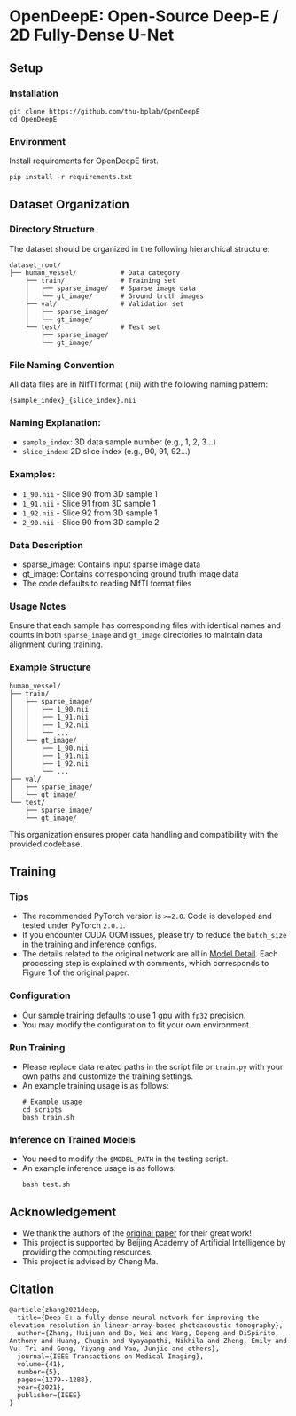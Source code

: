 # OpenDeepE: Open-Source Deep-E / 2D Fully-Dense U-Net
## Setup

### Installation
```
git clone https://github.com/thu-bplab/OpenDeepE
cd OpenDeepE
```

### Environment
Install requirements for OpenDeepE first.
```
pip install -r requirements.txt
```

## Dataset Organization
### Directory Structure
The dataset should be organized in the following hierarchical structure:
```
dataset_root/
├── human_vessel/           # Data category
    ├── train/              # Training set
    │   ├── sparse_image/   # Sparse image data
    │   └── gt_image/       # Ground truth images
    ├── val/                # Validation set
    │   ├── sparse_image/
    │   └── gt_image/
    └── test/               # Test set
        ├── sparse_image/
        └── gt_image/
```

### File Naming Convention
All data files are in NIfTI format (.nii) with the following naming pattern:
```
{sample_index}_{slice_index}.nii
```

### Naming Explanation:
- `sample_index`: 3D data sample number (e.g., 1, 2, 3...)
- `slice_index`: 2D slice index (e.g., 90, 91, 92...)

### Examples:
- `1_90.nii` - Slice 90 from 3D sample 1
- `1_91.nii` - Slice 91 from 3D sample 1
- `1_92.nii` - Slice 92 from 3D sample 1
- `2_90.nii` - Slice 90 from 3D sample 2

### Data Description
- sparse_image: Contains input sparse image data
- gt_image: Contains corresponding ground truth image data
- The code defaults to reading NIfTI format files

### Usage Notes
Ensure that each sample has corresponding files with identical names and counts in both `sparse_image` and `gt_image` directories to maintain data alignment during training.

### Example Structure
```
human_vessel/
├── train/
│   ├── sparse_image/
│   │   ├── 1_90.nii
│   │   ├── 1_91.nii
│   │   ├── 1_92.nii
│   │   └── ...
│   └── gt_image/
│       ├── 1_90.nii
│       ├── 1_91.nii
│       ├── 1_92.nii
│       └── ...
├── val/
│   ├── sparse_image/
│   └── gt_image/
└── test/
    ├── sparse_image/
    └── gt_image/
```
This organization ensures proper data handling and compatibility with the provided codebase.


## Training
### Tips
- The recommended PyTorch version is `>=2.0`. Code is developed and tested under PyTorch `2.0.1`.
- If you encounter CUDA OOM issues, please try to reduce the `batch_size` in the training and inference configs.
- The details related to the original network are all in [Model Detail](models/FDUNet2D.py). Each processing step is explained with comments, which corresponds to Figure 1 of the original paper.

### Configuration
- Our sample training defaults to use 1 gpu with `fp32` precision.
- You may modify the configuration to fit your own environment.

### Run Training
- Please replace data related paths in the script file or `train.py` with your own paths and customize the training settings.
- An example training usage is as follows:
  ```
  # Example usage
  cd scripts
  bash train.sh
  ```

### Inference on Trained Models
- You need to modify the `$MODEL_PATH` in the testing script.
- An example inference usage is as follows:
  ```
  bash test.sh
  ```

## Acknowledgement

- We thank the authors of the [original paper](https://ieeexplore.ieee.org/abstract/document/9656766) for their great work!
- This project is supported by Beijing Academy of Artificial Intelligence by providing the computing resources.
- This project is advised by Cheng Ma.

## Citation
```
@article{zhang2021deep,
  title={Deep-E: a fully-dense neural network for improving the elevation resolution in linear-array-based photoacoustic tomography},
  author={Zhang, Huijuan and Bo, Wei and Wang, Depeng and DiSpirito, Anthony and Huang, Chuqin and Nyayapathi, Nikhila and Zheng, Emily and Vu, Tri and Gong, Yiyang and Yao, Junjie and others},
  journal={IEEE Transactions on Medical Imaging},
  volume={41},
  number={5},
  pages={1279--1288},
  year={2021},
  publisher={IEEE}
}
```
